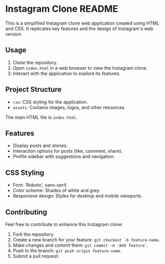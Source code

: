 # Instagram Clone README

This is a simplified Instagram clone web application created using HTML and CSS. It replicates key features and the design of Instagram's web version.

## Usage

1. Clone the repository.
2. Open `index.html` in a web browser to view the Instagram clone.
3. Interact with the application to explore its features.

## Project Structure

- `css`: CSS styling for the application.
- `assets`: Contains images, logos, and other resources.

The main HTML file is `index.html`.

## Features

- Display posts and stories.
- Interaction options for posts (like, comment, share).
- Profile sidebar with suggestions and navigation.

## CSS Styling

- Font: 'Roboto', sans-serif.
- Color scheme: Shades of white and grey.
- Responsive design: Styles for desktop and mobile viewports.

## Contributing

Feel free to contribute to enhance this Instagram clone:

1. Fork the repository.
2. Create a new branch for your feature: `git checkout -b feature-name`.
3. Make changes and commit them: `git commit -m 'Add feature'`.
4. Push to the branch: `git push origin feature-name`.
5. Submit a pull request.
